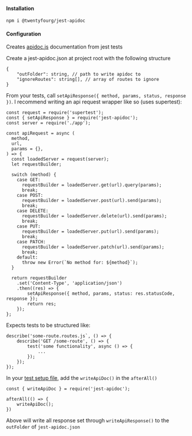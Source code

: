 #### Installation

`npm i @twentyfourg/jest-apidoc`

#### Configuration

Creates [apidoc.js](https://apidocjs.com/) documentation from jest tests

Create a jest-apidoc.json at project root with the following structure

```
{
    "outFolder": string, // path to write apidoc to
    "ignoreRoutes": string[], // array of routes to ignore
}
```

From your tests, call `setApiResponse({ method, params, status, response })`. I recommend writing an api request wrapper like so (uses supertest):

```
const request = require('supertest');
const { setApiResponse } = require('jest-apidoc');
const server = require('./app');

const apiRequest = async (
  method,
  url,
  params = {},
) => {
  const loadedServer = request(server);
  let requestBuilder;

  switch (method) {
    case GET:
      requestBuilder = loadedServer.get(url).query(params);
      break;
    case POST:
      requestBuilder = loadedServer.post(url).send(params);
      break;
    case DELETE:
      requestBuilder = loadedServer.delete(url).send(params);
      break;
    case PUT:
      requestBuilder = loadedServer.put(url).send(params);
      break;
    case PATCH:
      requestBuilder = loadedServer.patch(url).send(params);
      break;
    default:
      throw new Error(`No method for: ${method}`);
  }

  return requestBuilder
    .set('Content-Type', 'application/json')
    .then((res) => {
        setApiResponse({ method, params, status: res.statusCode, response });
        return res;
    });
};
```

Expects tests to be structured like:

```
describe('some-route.routes.js`, () => {
    describe('GET /some-route', () => {
        test('some functionality', async () => {
            ...
        });
    });
});
```

In your [test setup file](https://jestjs.io/docs/en/configuration#setupfilesafterenv-array), add the `writeApiDoc()` in the `afterAll()`

```
const { writeApiDoc } = require('jest-apidoc');

afterAll(() => {
    writeApiDoc();
})
```

Above will write all response set through `writeApiResponse()` to the `outFolder` of `jest-apidoc.json`
